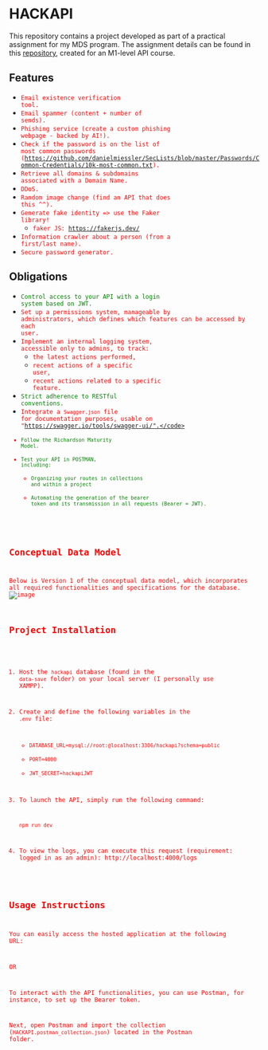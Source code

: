 # HACKAPI

This repository contains a project developed as part of a practical assignment for my MDS program. The assignment details can be found in this [repository](https://github.com/kevinniel/M1-MDS-2425-API), created for an M1-level API course.

## Features

- <code style="color: red;">Email existence verification tool.</code>
- <code style="color: red;">Email spammer (content + number of sends).</code>
- <code style="color: red;">Phishing service (create a custom phishing webpage - backed by AI!).</code>
- <code style="color: red;">Check if the password is on the list of most common passwords (https://github.com/danielmiessler/SecLists/blob/master/Passwords/Common-Credentials/10k-most-common.txt).</code>
- <code style="color: red;">Retrieve all domains & subdomains associated with a Domain Name.</code>
- <code style="color: red;">DDoS.</code>
- <code style="color: red;">Random image change (find an API that does this ^^).</code>
- <code style="color: red;">Generate fake identity => use the Faker library!</code>
   - <code style="color: red;">faker JS: https://fakerjs.dev/</code>
- <code style="color: red;">Information crawler about a person (from a first/last name).</code>
- <code style="color: red;">Secure password generator.</code>


## Obligations

- <code style="color: green;">Control access to your API with a login system based on JWT.</code>
- <code style="color: red;">Set up a permissions system, manageable by administrators, which defines which features can be accessed by each user.</code>
- <code style="color: red;">Implement an internal logging system, accessible only to admins, to track:</code>
   - <code style="color: red;">the latest actions performed,</code>
   - <code style="color: red;">recent actions of a specific user,</code>
   - <code style="color: red;">recent actions related to a specific feature.</code>
- <code style="color: green;">Strict adherence to RESTful conventions.</code>
- <code style="color: red;">Integrate a `Swagger.json` file for documentation purposes, usable on "https://swagger.io/tools/swagger-ui/".</code>
- <code style="color: green;">Follow the Richardson Maturity Model.</code>
- <code style="color: green;">Test your API in POSTMAN, including:</code>
   - <code style="color: green;">Organizing your routes in collections and within a project</code>
   - <code style="color: green;">Automating the generation of the bearer token and its transmission in all requests (Bearer = JWT).</code>


## Conceptual Data Model

Below is Version 1 of the conceptual data model, which incorporates all required functionalities and specifications for the database.
![image](https://github.com/user-attachments/assets/f9bbe655-2f52-4d2d-bbf1-70066698c93d)

## Project Installation

1. Host the `hackapi` database (found in the `data-save` folder) on your local server (I personally use XAMPP).

2. Create and define the following variables in the `.env` file:
   - `DATABASE_URL=mysql://root:@localhost:3306/hackapi?schema=public`
   - `PORT=4000`
   - `JWT_SECRET=hackapiJWT`

3. To launch the API, simply run the following command:
   ```bash
   npm run dev

4. To view the logs, you can execute this request (requirement: logged in as an admin): http://localhost:4000/logs

## Usage Instructions

You can easily access the hosted application at the following URL:

OR

To interact with the API functionalities, you can use Postman, for instance, to set up the Bearer token.

Next, open Postman and import the collection (`HACKAPI.postman_collection.json`) located in the Postman folder.

